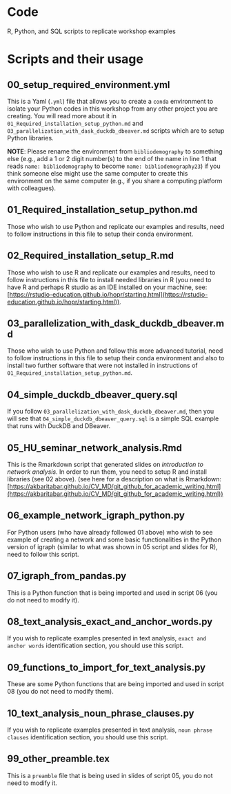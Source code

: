 # Code

R, Python, and SQL scripts to replicate workshop examples

# Scripts and their usage

## 00_setup_required_environment.yml

This is a Yaml (`.yml`) file that allows you to create a `conda` environment to isolate your Python codes in this workshop from any other project you are creating. You will read more about it in `01_Required_installation_setup_python.md` and `03_parallelization_with_dask_duckdb_dbeaver.md` scripts which are to setup Python libraries.

**NOTE**: Please rename the environment from `bibliodemography` to something else (e.g., add a 1 or 2 digit number(s) to the end of the name in line 1 that reads `name: bibliodemography` to become `name: bibliodemography23`) if you think someone else might use the same computer to create this environment on the same computer (e.g., if you share a computing platform with colleagues).

## 01_Required_installation_setup_python.md

Those who wish to use Python and replicate our examples and results, need to follow instructions in this file to setup their conda environment.

## 02_Required_installation_setup_R.md

Those who wish to use R and replicate our examples and results, need to follow instructions in this file to install needed libraries in R (you need to have R and perhaps R studio as an IDE installed on your machine, see: [https://rstudio-education.github.io/hopr/starting.html](https://rstudio-education.github.io/hopr/starting.html)).

## 03_parallelization_with_dask_duckdb_dbeaver.md

Those who wish to use Python and follow this more advanced tutorial, need to follow instructions in this file to setup their conda environment and also to install two further software that were not installed in instructions of `01_Required_installation_setup_python.md`.


## 04_simple_duckdb_dbeaver_query.sql

If you follow `03_parallelization_with_dask_duckdb_dbeaver.md`, then you will see that `04_simple_duckdb_dbeaver_query.sql` is a simple SQL example that runs with DuckDB and DBeaver.

## 05_HU_seminar_network_analysis.Rmd

This is the Rmarkdown script that generated slides on *introduction to network analysis*. In order to run them, you need to setup R and install libraries (see 02 above). (see here for a description on what is Rmarkdown: [https://akbaritabar.github.io/CV_MD/git_github_for_academic_writing.html](https://akbaritabar.github.io/CV_MD/git_github_for_academic_writing.html))

## 06_example_network_igraph_python.py

For Python users (who have already followed 01 above) who wish to see example of creating a network and some basic functionalities in the Python version of igraph (similar to what was shown in 05 script and slides for R), need to follow this script.

## 07_igraph_from_pandas.py

This is a Python function that is being imported and used in script 06 (you do not need to modify it).

## 08_text_analysis_exact_and_anchor_words.py

If you wish to replicate examples presented in text analysis, `exact and anchor words` identification section, you should use this script.

## 09_functions_to_import_for_text_analysis.py

These are some Python functions that are being imported and used in script 08 (you do not need to modify them).

## 10_text_analysis_noun_phrase_clauses.py

If you wish to replicate examples presented in text analysis, `noun phrase clauses` identification section, you should use this script.

## 99_other_preamble.tex

This is a `preamble` file that is being used in slides of script 05, you do not need to modify it.